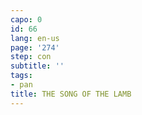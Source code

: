 ```yaml
---
capo: 0
id: 66
lang: en-us
page: '274'
step: con
subtitle: ''
tags:
- pan
title: THE SONG OF THE LAMB
---
```

